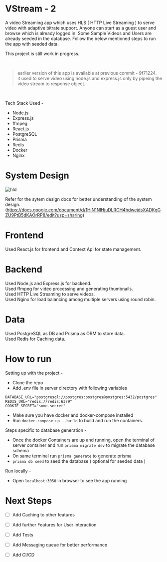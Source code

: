 # VStream - 2 
A video Streaming app which uses HLS ( HTTP Live Streaming ) to serve video with adaptive bitrate support.
Anyone can start as a guest user and browse which is already logged in.
Some Sample Videos and Users are already seeded in the database.
Follow the below mentioned steps to run the app with seeded data.

This project is still work in progress. 

<br>
<blockquote><p>
 earlier version of this app is available at previous commit - 9f71224.
 <br/>
 it used to serve video using node.js and express.js only by pipeing the video stream to response object.
</p></blockquote>
<br>



Tech Stack Used -

- Node.js
- Express.js
- ffmpeg
- React.js
- PostgreSQL
- Prisma
- Redis
- Docker
- Nginx

# System Design 
![hld](https://github.com/DevilsN3st/VStream/assets/91787765/b082e97f-66a2-4b93-b86a-ea6cc2e2c926)


Refer for the sytem design docs for better understanding of the system design.
(https://docs.google.com/document/d/1HiN1NlHjuDLRCH4hdwejdsXADKgGZU9PtB5dKAOrRP8/edit?usp=sharing)


# Frontend
Used React.js for frontend and Context Api for state management.

# Backend
Used Node.js and Express.js for backend. 
<br/>
Used ffmpeg for video processing and generating thumbnails. 
<br/>
Used HTTP Live Streaming to serve videos.
<br/>
Used Nginx for load balancing among multiple servers using round robin.

# Data
Used PostgreSQL as DB and Prisma as ORM to store data.
<br/>
Used Redis for Caching data.


# How to run
Setting up with the project -
- Clone the repo
- Add .env file in server directory with following variables
```
DATABASE_URL="postgresql://postgres:postgres@postgres:5432/postgres"
REDIS_URL="redis://redis:6379"
COOKIE_SECRET="some-secret"
```
- Make sure you have docker and docker-compose installed
- Run `docker-compose up --build` to build and run the containers.
  
Steps specific to database generation -

- Once the docker Containers are up and running, open the terminal of server container and run `prisma migrate dev` to migrate the database schema
- On same terminal run `prisma generate` to generate prisma 
-  `prisma db seed` to seed the database ( optional for seeded data )

Run locally -
- Open `localhost:3050` in browser to see the app running


# Next Steps

- [ ] Add Caching to other features
- [ ] Add further Features for User interaction
- [ ] Add Tests
- [ ] Add Messaging queue for better performance
- [ ] Add CI/CD
  
